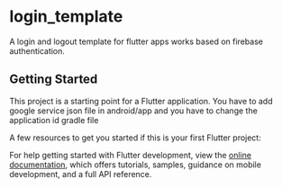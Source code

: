 # login_template

A login and logout template for flutter apps works based on firebase authentication.

## Getting Started

This project is a starting point for a Flutter application.
You have to add google service json file in android/app and you have to change the application id gradle file


A few resources to get you started if this is your first Flutter project:


For help getting started with Flutter development, view the
[online documentation](https://docs.flutter.dev/), which offers tutorials,
samples, guidance on mobile development, and a full API reference.

